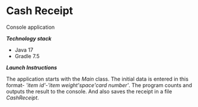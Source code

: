 # Cash Receipt
Console application

***Technology stack***
* Java 17 
* Gradle 7.5

***Launch Instructions***

The application starts with the *Main* class. The initial data is entered in this format- *'item id'-'item weight'space'card number'*.
The program counts and outputs the result to the console. And also saves the receipt in a file *CashReceipt*.